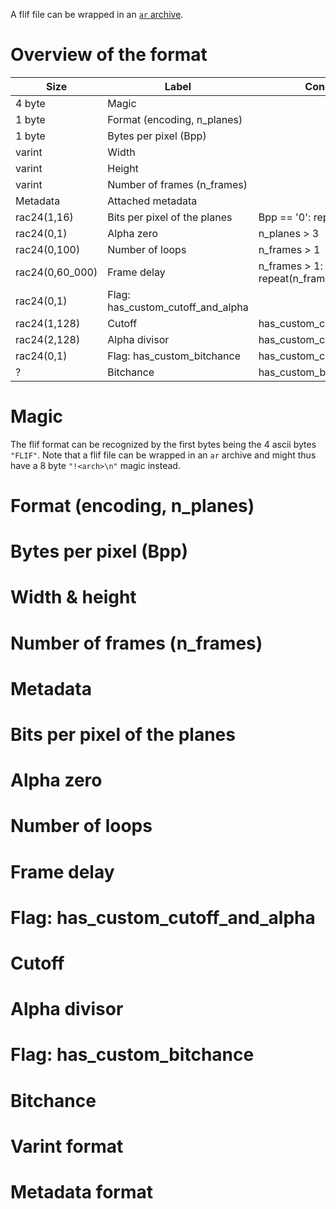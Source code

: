 A flif file can be wrapped in an
[`ar` archive](https://en.wikipedia.org/wiki/Ar_(Unix)).

# Overview of the format

| Size             | Label                             | Condition                             |
|------------------|-----------------------------------|---------------------------------------|
| 4 byte           | Magic                             |                                       |
| 1 byte           | Format (encoding, n_planes)       |                                       |
| 1 byte           | Bytes per pixel (Bpp)             |                                       |
| varint           | Width                             |                                       |
| varint           | Height                            |                                       |
| varint           | Number of frames (n_frames)       |                                       |
| Metadata         | Attached metadata                 |                                       |
| rac24(1,16)      | Bits per pixel of the planes      | Bpp == '0': repeat(n_planes)          |
| rac24(0,1)       | Alpha zero                        | n_planes > 3                          |
| rac24(0,100)     | Number of loops                   | n_frames > 1                          |
| rac24(0,60_000)  | Frame delay                       | n_frames > 1: repeat(n_frame)         |
| rac24(0,1)       | Flag: has_custom_cutoff_and_alpha |                                       |
| rac24(1,128)     | Cutoff                            | has_custom_cutoff_and_alpha           |
| rac24(2,128)     | Alpha divisor                     | has_custom_cutoff_and_alpha           |
| rac24(0,1)       | Flag: has_custom_bitchance        | has_custom_cutoff_and_alpha           |
| ?                | Bitchance                         | has_custom_bitchance                  |


# Magic

The flif format can be recognized by the first bytes being the 4 ascii bytes `"FLIF"`.
Note that a flif file can be wrapped in an `ar` archive
and might thus have a 8 byte `"!<arch>\n"` magic instead.

# Format (encoding, n_planes)
# Bytes per pixel (Bpp)
# Width & height
# Number of frames (n_frames)
# Metadata
# Bits per pixel of the planes
# Alpha zero
# Number of loops
# Frame delay
# Flag: has_custom_cutoff_and_alpha
# Cutoff
# Alpha divisor
# Flag: has_custom_bitchance
# Bitchance

# Varint format
# Metadata format
